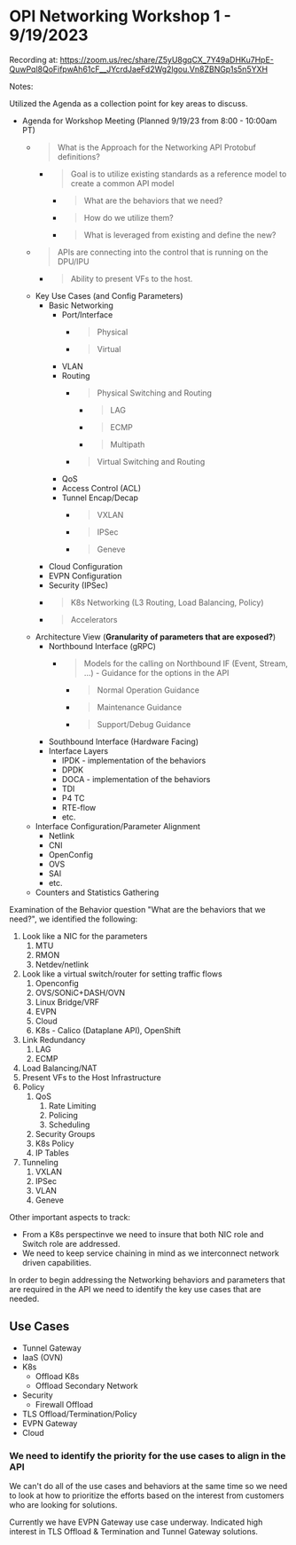 # OPI Networking Workshop 1 - 9/19/2023

Recording at: <https://zoom.us/rec/share/Z5yU8gqCX_7Y49aDHKu7HpE-QuwPql8QoFifpwAh61cF__JYcrdJaeFd2Wg2lgou.Vn8ZBNGp1s5n5YXH>

Notes:

Utilized the Agenda as a collection point for key areas to discuss.

- Agenda for Workshop Meeting (Planned 9/19/23 from 8:00 - 10:00am PT)
  - > What is the Approach for the Networking API Protobuf definitions?
    - > Goal is to utilize existing standards as a reference model to create a common API model
      - > What are the behaviors that we need?
      - > How do we utilize them?
      - > What is leveraged from existing and define the new?
  - > APIs are connecting into the control that is running on the DPU/IPU
    - > Ability to present VFs to the host.
  - Key Use Cases (and Config Parameters)
    - Basic Networking
      - Port/Interface
        - > Physical
        - > Virtual
      - VLAN
      - Routing
        - > Physical Switching and Routing
          - > LAG
          - > ECMP
          - > Multipath
        - > Virtual Switching and Routing
      - QoS
      - Access Control (ACL)
      - Tunnel Encap/Decap
        - > VXLAN
        - > IPSec
        - > Geneve
    - Cloud Configuration
    - EVPN Configuration
    - Security (IPSec)
    - > K8s Networking (L3 Routing, Load Balancing, Policy)
    - > Accelerators
  - Architecture View (**Granularity of parameters that are exposed?**)
    - Northbound Interface (gRPC)
      - > Models for the calling on Northbound IF (Event, Stream, ...) - Guidance for the options in the API
        - > Normal Operation Guidance
        - > Maintenance Guidance
        - > Support/Debug Guidance
    - Southbound Interface (Hardware Facing)
    - Interface Layers
      - IPDK - implementation of the behaviors
      - DPDK
      - DOCA - implementation of the behaviors
      - TDI
      - P4 TC
      - RTE-flow
      - etc.
  - Interface Configuration/Parameter Alignment
    - Netlink
    - CNI
    - OpenConfig
    - OVS
    - SAI
    - etc.
  - Counters and Statistics Gathering

Examination of the Behavior question "What are the behaviors that we need?", we identified the following:

1. Look like a NIC for the parameters
    1. MTU
    2. RMON
    3. Netdev/netlink
2. Look like a virtual switch/router for setting traffic flows
    1. Openconfig
    2. OVS/SONiC+DASH/OVN
    3. Linux Bridge/VRF
    4. EVPN
    5. Cloud
    6. K8s - Calico (Dataplane API), OpenShift
3. Link Redundancy
   1. LAG
   2. ECMP
4. Load Balancing/NAT
5. Present VFs to the Host Infrastructure
6. Policy
   1. QoS
      1. Rate Limiting
      2. Policing
      3. Scheduling
   2. Security Groups
   3. K8s Policy
   4. IP Tables
7. Tunneling
   1. VXLAN
   2. IPSec
   3. VLAN
   4. Geneve

Other important aspects to track:

- From a K8s perspectinve we need to insure that both NIC role and Switch role are addressed.
- We need to keep service chaining in mind as we interconnect network driven capabilities.

In order to begin addressing the Networking behaviors and parameters that are required in the API we need to identify the key use cases that are needed.

## Use Cases

- Tunnel Gateway
- IaaS (OVN)
- K8s
  - Offload K8s
  - Offload Secondary Network
- Security
  - Firewall Offload
- TLS Offload/Termination/Policy
- EVPN Gateway
- Cloud

### We need to identify the priority for the use cases to align in the API

We can't do all of the use cases and behaviors at the same time so we need to look at how to prioritize the efforts based on the interest from customers who are looking for solutions.

Currently we have EVPN Gateway use case underway.
Indicated high interest in TLS Offload & Termination and Tunnel Gateway solutions.
